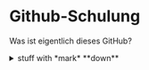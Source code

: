 # Github-Schulung

Was ist eigentlich dieses GitHub?

<details>
  <summary>stuff with *mark* **down**</summary>
  <p>

## _formatted_ **heading** with [a](link)

---
```Standard 3-backtick code block omitted from here due to escaping issues}}```
---

Collapsible until here.
  </p>
</details>
